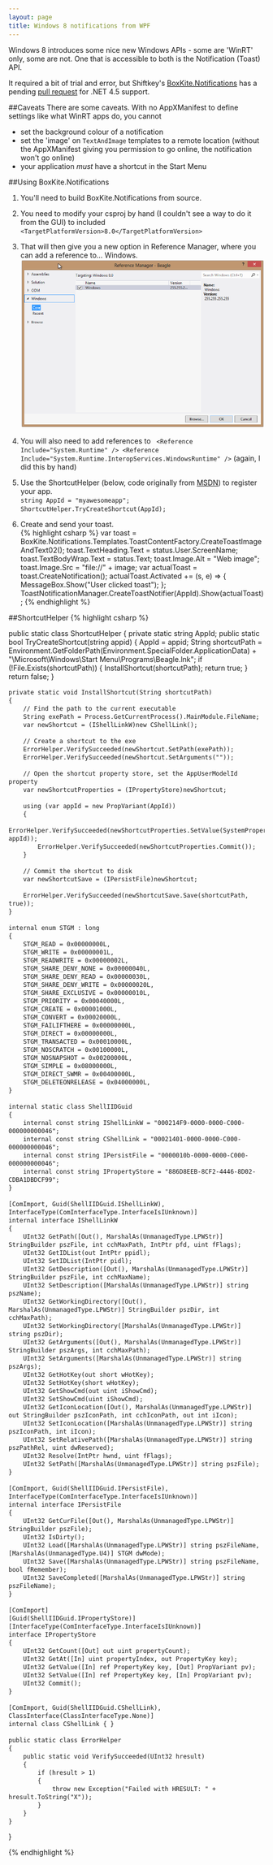 ```yaml
---
layout: page
title: Windows 8 notifications from WPF
---
```


Windows 8 introduces some nice new Windows APIs - some are 'WinRT' only, some are not. One that is accessible to both is the Notification (Toast) API.

It required a bit of trial and error, but Shiftkey's [BoxKite.Notifications](https://github.com/shiftkey/BoxKite.Notifications) has a pending [pull request](https://github.com/shiftkey/BoxKite.Notifications/pull/1) for .NET 4.5 support. 

##Caveats
There are some caveats. With no AppXManifest to define settings like what WinRT apps do, you cannot

* set the background colour of a notification
* set the 'image' on `TextAndImage` templates to a remote location (without the AppXManifest giving you permission to go online, the notification won't go online)
* your application *must* have a shortcut in the Start Menu

##Using BoxKite.Notifications
1. You'll need to build BoxKite.Notifications from source. 
2. You need to modify your csproj by hand (I couldn't see a way to do it from the GUI) to included `<TargetPlatformVersion>8.0</TargetPlatformVersion>`
3. That will then give you a new option in Reference Manager, where you can add a reference to... Windows.  
![](images/postimages/reference-manager-windows.png)

4. You will also need to add references to ` <Reference Include="System.Runtime" /> <Reference Include="System.Runtime.InteropServices.WindowsRuntime" />` (again, I did this by hand)

5. Use the ShortcutHelper (below, code originally from [MSDN](http://code.msdn.microsoft.com/windowsdesktop/Sending-toast-notifications-71e230a2)) to register your app.     
`string AppId = "myawesomeapp";`  
`ShortcutHelper.TryCreateShortcut(AppId);`

6. Create and send your toast.  
{% highlight csharp %}
var toast = BoxKite.Notifications.Templates.ToastContentFactory.CreateToastImageAndText02();
toast.TextHeading.Text = status.User.ScreenName;
toast.TextBodyWrap.Text = status.Text;
toast.Image.Alt = "Web image";
toast.Image.Src = "file://" + image;
var actualToast = toast.CreateNotification();
actualToast.Activated += (s, e) =>
{
	MessageBox.Show("User clicked toast");
};
ToastNotificationManager.CreateToastNotifier(AppId).Show(actualToast);
{% endhighlight %}


##ShortcutHelper
{% highlight csharp %}

public static class ShortcutHelper
{
    private static string AppId;
    public static bool TryCreateShortcut(string appid)
    {
        AppId = appid;
        String shortcutPath = Environment.GetFolderPath(Environment.SpecialFolder.ApplicationData) + "\\Microsoft\\Windows\\Start Menu\\Programs\\Beagle.lnk";
        if (!File.Exists(shortcutPath))
        {
            InstallShortcut(shortcutPath);
            return true;
        }
        return false;
    }

    private static void InstallShortcut(String shortcutPath)
    {
        // Find the path to the current executable
        String exePath = Process.GetCurrentProcess().MainModule.FileName;
        var newShortcut = (IShellLinkW)new CShellLink();

        // Create a shortcut to the exe
        ErrorHelper.VerifySucceeded(newShortcut.SetPath(exePath));
        ErrorHelper.VerifySucceeded(newShortcut.SetArguments(""));

        // Open the shortcut property store, set the AppUserModelId property
        var newShortcutProperties = (IPropertyStore)newShortcut;

        using (var appId = new PropVariant(AppId))
        {
            ErrorHelper.VerifySucceeded(newShortcutProperties.SetValue(SystemProperties.System.AppUserModel.ID, appId));
            ErrorHelper.VerifySucceeded(newShortcutProperties.Commit());
        }

        // Commit the shortcut to disk
        var newShortcutSave = (IPersistFile)newShortcut;

        ErrorHelper.VerifySucceeded(newShortcutSave.Save(shortcutPath, true));
    }

    internal enum STGM : long
    {
        STGM_READ = 0x00000000L,
        STGM_WRITE = 0x00000001L,
        STGM_READWRITE = 0x00000002L,
        STGM_SHARE_DENY_NONE = 0x00000040L,
        STGM_SHARE_DENY_READ = 0x00000030L,
        STGM_SHARE_DENY_WRITE = 0x00000020L,
        STGM_SHARE_EXCLUSIVE = 0x00000010L,
        STGM_PRIORITY = 0x00040000L,
        STGM_CREATE = 0x00001000L,
        STGM_CONVERT = 0x00020000L,
        STGM_FAILIFTHERE = 0x00000000L,
        STGM_DIRECT = 0x00000000L,
        STGM_TRANSACTED = 0x00010000L,
        STGM_NOSCRATCH = 0x00100000L,
        STGM_NOSNAPSHOT = 0x00200000L,
        STGM_SIMPLE = 0x08000000L,
        STGM_DIRECT_SWMR = 0x00400000L,
        STGM_DELETEONRELEASE = 0x04000000L,
    }

    internal static class ShellIIDGuid
    {
        internal const string IShellLinkW = "000214F9-0000-0000-C000-000000000046";
        internal const string CShellLink = "00021401-0000-0000-C000-000000000046";
        internal const string IPersistFile = "0000010b-0000-0000-C000-000000000046";
        internal const string IPropertyStore = "886D8EEB-8CF2-4446-8D02-CDBA1DBDCF99";
    }

    [ComImport, Guid(ShellIIDGuid.IShellLinkW), InterfaceType(ComInterfaceType.InterfaceIsIUnknown)]
    internal interface IShellLinkW
    {
        UInt32 GetPath([Out(), MarshalAs(UnmanagedType.LPWStr)] StringBuilder pszFile, int cchMaxPath, IntPtr pfd, uint fFlags);
        UInt32 GetIDList(out IntPtr ppidl);
        UInt32 SetIDList(IntPtr pidl);
        UInt32 GetDescription([Out(), MarshalAs(UnmanagedType.LPWStr)] StringBuilder pszFile, int cchMaxName);
        UInt32 SetDescription([MarshalAs(UnmanagedType.LPWStr)] string pszName);
        UInt32 GetWorkingDirectory([Out(), MarshalAs(UnmanagedType.LPWStr)] StringBuilder pszDir, int cchMaxPath);
        UInt32 SetWorkingDirectory([MarshalAs(UnmanagedType.LPWStr)] string pszDir);
        UInt32 GetArguments([Out(), MarshalAs(UnmanagedType.LPWStr)] StringBuilder pszArgs, int cchMaxPath);
        UInt32 SetArguments([MarshalAs(UnmanagedType.LPWStr)] string pszArgs);
        UInt32 GetHotKey(out short wHotKey);
        UInt32 SetHotKey(short wHotKey);
        UInt32 GetShowCmd(out uint iShowCmd);
        UInt32 SetShowCmd(uint iShowCmd);
        UInt32 GetIconLocation([Out(), MarshalAs(UnmanagedType.LPWStr)] out StringBuilder pszIconPath, int cchIconPath, out int iIcon);
        UInt32 SetIconLocation([MarshalAs(UnmanagedType.LPWStr)] string pszIconPath, int iIcon);
        UInt32 SetRelativePath([MarshalAs(UnmanagedType.LPWStr)] string pszPathRel, uint dwReserved);
        UInt32 Resolve(IntPtr hwnd, uint fFlags);
        UInt32 SetPath([MarshalAs(UnmanagedType.LPWStr)] string pszFile);
    }

    [ComImport, Guid(ShellIIDGuid.IPersistFile), InterfaceType(ComInterfaceType.InterfaceIsIUnknown)]
    internal interface IPersistFile
    {
        UInt32 GetCurFile([Out(), MarshalAs(UnmanagedType.LPWStr)] StringBuilder pszFile);
        UInt32 IsDirty();
        UInt32 Load([MarshalAs(UnmanagedType.LPWStr)] string pszFileName, [MarshalAs(UnmanagedType.U4)] STGM dwMode);
        UInt32 Save([MarshalAs(UnmanagedType.LPWStr)] string pszFileName, bool fRemember);
        UInt32 SaveCompleted([MarshalAs(UnmanagedType.LPWStr)] string pszFileName);
    }

    [ComImport]
    [Guid(ShellIIDGuid.IPropertyStore)]
    [InterfaceType(ComInterfaceType.InterfaceIsIUnknown)]
    interface IPropertyStore
    {
        UInt32 GetCount([Out] out uint propertyCount);
        UInt32 GetAt([In] uint propertyIndex, out PropertyKey key);
        UInt32 GetValue([In] ref PropertyKey key, [Out] PropVariant pv);
        UInt32 SetValue([In] ref PropertyKey key, [In] PropVariant pv);
        UInt32 Commit();
    }

    [ComImport, Guid(ShellIIDGuid.CShellLink), ClassInterface(ClassInterfaceType.None)]
    internal class CShellLink { }

    public static class ErrorHelper
    {
        public static void VerifySucceeded(UInt32 hresult)
        {
            if (hresult > 1)
            {
                throw new Exception("Failed with HRESULT: " + hresult.ToString("X"));
            }
        }
    }
}

{% endhighlight %}
